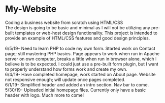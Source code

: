 # My-Website
Coding a business website from scratch using HTML/CSS<br>
The design is going to be basic and minimal as I will not be utilizing any pre-built templates or web-host design functionality. This project is intended to provide an example of HTML/CSS features and good design principles. <br>
<br>6/5/19- Need to learn PHP to code my own form. Started work on Contact page; still mastering PHP basics. Page appears to work when run in Apache server on own computer, breaks a little when run in browser alone, which I believe is to be expected. I could just use a pre-built form plugin, but I want to properly understand how forms work and create my own.<br>
6/4/19- Have completed homepage, work started on About page. Website not responsive enough; will update once pages completed.<br>
6/1/19- Simplified header and added an intro section. Nav bar to come.<br>
5/30/19- Uploaded initial homepage files. Currently only have a basic header with logo. Much more to come!
